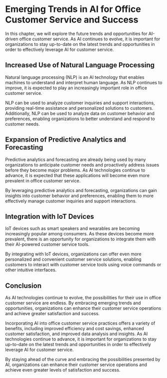Emerging Trends in AI for Office Customer Service and Success
===============================================================================================================================================

In this chapter, we will explore the future trends and opportunities for AI-driven office customer service. As AI continues to evolve, it is important for organizations to stay up-to-date on the latest trends and opportunities in order to effectively leverage AI for customer service.

Increased Use of Natural Language Processing
--------------------------------------------

Natural language processing (NLP) is an AI technology that enables machines to understand and interpret human language. As NLP continues to improve, it is expected to play an increasingly important role in office customer service.

NLP can be used to analyze customer inquiries and support interactions, providing real-time assistance and personalized solutions to customers. Additionally, NLP can be used to analyze data on customer behavior and preferences, enabling organizations to better understand and respond to customer needs.

Expansion of Predictive Analytics and Forecasting
-------------------------------------------------

Predictive analytics and forecasting are already being used by many organizations to anticipate customer needs and proactively address issues before they become major problems. As AI technologies continue to advance, it is expected that these applications will become even more prevalent in office customer service.

By leveraging predictive analytics and forecasting, organizations can gain insights into customer behavior and preferences, enabling them to more effectively manage customer inquiries and support interactions.

Integration with IoT Devices
----------------------------

IoT devices such as smart speakers and wearables are becoming increasingly popular among consumers. As these devices become more prevalent, there is an opportunity for organizations to integrate them with their AI-powered customer service tools.

By integrating with IoT devices, organizations can offer even more personalized and convenient customer service solutions, enabling customers to interact with customer service tools using voice commands or other intuitive interfaces.

Conclusion
----------

As AI technologies continue to evolve, the possibilities for their use in office customer service are endless. By embracing emerging trends and opportunities, organizations can enhance their customer service operations and achieve greater satisfaction and success.

Incorporating AI into office customer service practices offers a variety of benefits, including improved efficiency and cost savings, enhanced customer satisfaction, and improved data analysis and insights. As AI technologies continue to advance, it is important for organizations to stay up-to-date on the latest trends and opportunities in order to effectively leverage AI for customer service.

By staying ahead of the curve and embracing the possibilities presented by AI, organizations can enhance their customer service operations and achieve even greater levels of satisfaction and success.
